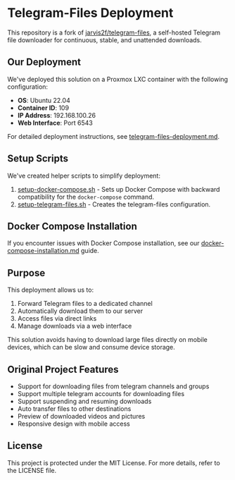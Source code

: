 # Telegram-Files Deployment

This repository is a fork of [jarvis2f/telegram-files](https://github.com/jarvis2f/telegram-files), a self-hosted Telegram file downloader for continuous, stable, and unattended downloads.

## Our Deployment

We've deployed this solution on a Proxmox LXC container with the following configuration:

- **OS**: Ubuntu 22.04
- **Container ID**: 109
- **IP Address**: 192.168.100.26
- **Web Interface**: Port 6543

For detailed deployment instructions, see [telegram-files-deployment.md](telegram-files-deployment.md).

## Setup Scripts

We've created helper scripts to simplify deployment:

1. [setup-docker-compose.sh](setup-docker-compose.sh) - Sets up Docker Compose with backward compatibility for the `docker-compose` command.
2. [setup-telegram-files.sh](setup-telegram-files.sh) - Creates the telegram-files configuration.

## Docker Compose Installation

If you encounter issues with Docker Compose installation, see our [docker-compose-installation.md](docker-compose-installation.md) guide.

## Purpose

This deployment allows us to:

1. Forward Telegram files to a dedicated channel
2. Automatically download them to our server
3. Access files via direct links
4. Manage downloads via a web interface

This solution avoids having to download large files directly on mobile devices, which can be slow and consume device storage.

## Original Project Features

- Support for downloading files from telegram channels and groups
- Support multiple telegram accounts for downloading files
- Support suspending and resuming downloads
- Auto transfer files to other destinations
- Preview of downloaded videos and pictures
- Responsive design with mobile access

## License

This project is protected under the MIT License. For more details, refer to the LICENSE file.